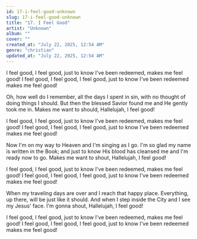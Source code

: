 ```yaml
---
id: 17-i-feel-good-unknown
slug: 17-i-feel-good-unknown
title: "17. I Feel Good"
artist: "Unknown"
album: ""
cover: ""
created_at: "July 22, 2025, 12:54 AM"
genre: "christian"
updated_at: "July 22, 2025, 12:54 AM"
---
```


I feel good, I feel good, just to know I've been redeemed, makes me feel good! I feel good, I feel good, I feel good, just to know I've been redeemed makes me feel good!

Oh, how well do I remember, all the days I spent in sin, with no thought of doing things I should. But then the blessed Savior found me and He gently took me in. Makes me want to should, Hallelujah, I feel good!

I feel good, I feel good, just to know I've been redeemed, makes me feel good! I feel good, I feel good, I feel good, just to know I've been redeemed makes me feel good!

Now I'm on my way to Heaven and I'm singing as I go. I'm so glad my name is written in the Book; and just to know His blood has cleansed me and I'm ready now to go. Makes me want to shout, Hallelujah, I feel good!

I feel good, I feel good, just to know I've been redeemed, makes me feel good! I feel good, I feel good, I feel good, just to know I've been redeemed makes me feel good!

When my traveling days are over and I reach that happy place. Everything, up there, will be just like it should. And when I step inside the City and I see my Jesus' face. I'm gonna shout, Hallelujah, I feel good!

I feel good, I feel good, just to know I've been redeemed, makes me feel good! I feel good, I feel good, I feel good, just to know I've been redeemed makes me feel good!

